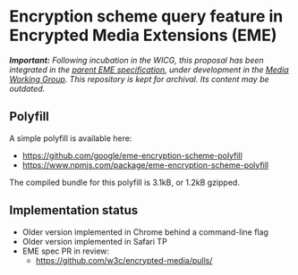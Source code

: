 # Encryption scheme query feature in Encrypted Media Extensions (EME)

_**Important:** Following incubation in the WICG, this proposal has been integrated in the [parent EME specification](https://w3c.github.io/encrypted-media/), under development in the [Media Working Group](https://www.w3.org/media-wg/). This repository is kept for archival. Its content may be outdated._


## Polyfill

A simple polyfill is available here:
 - https://github.com/google/eme-encryption-scheme-polyfill
 - https://www.npmjs.com/package/eme-encryption-scheme-polyfill

The compiled bundle for this polyfill is 3.1kB, or 1.2kB gzipped.

## Implementation status

 - Older version implemented in Chrome behind a command-line flag
 - Older version implemented in Safari TP
 - EME spec PR in review:
   - https://github.com/w3c/encrypted-media/pulls/
